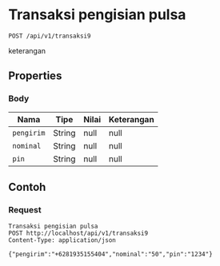 # Transaksi pengisian pulsa
```http
POST /api/v1/transaksi9
```
keterangan
## Properties
### Body
Nama | Tipe | Nilai | Keterangan
--- | --- | --- | ---
<code>pengirim</code> | String | null | null
<code>nominal</code> | String | null | null
<code>pin</code> | String | null | null
## Contoh
### Request
```http
Transaksi pengisian pulsa
POST http://localhost/api/v1/transaksi9
Content-Type: application/json

{"pengirim":"+6281935155404","nominal":"50","pin":"1234"}
```
